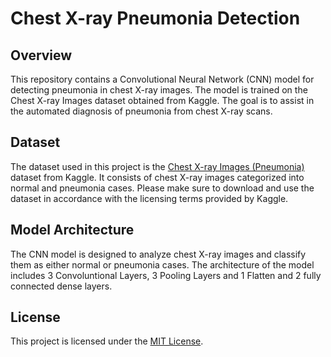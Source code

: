 # Chest X-ray Pneumonia Detection

## Overview

This repository contains a Convolutional Neural Network (CNN) model for detecting pneumonia in chest X-ray images. The model is trained on the Chest X-ray Images dataset obtained from Kaggle. The goal is to assist in the automated diagnosis of pneumonia from chest X-ray scans.

## Dataset

The dataset used in this project is the [Chest X-ray Images (Pneumonia)](https://www.kaggle.com/paultimothymooney/chest-xray-pneumonia) dataset from Kaggle. It consists of chest X-ray images categorized into normal and pneumonia cases. Please make sure to download and use the dataset in accordance with the licensing terms provided by Kaggle.

## Model Architecture

The CNN model is designed to analyze chest X-ray images and classify them as either normal or pneumonia cases. The architecture of the model includes 3 Convoluntional Layers, 3 Pooling Layers and 1 Flatten and 2 fully connected dense layers.

## License

This project is licensed under the [MIT License](LICENSE).
